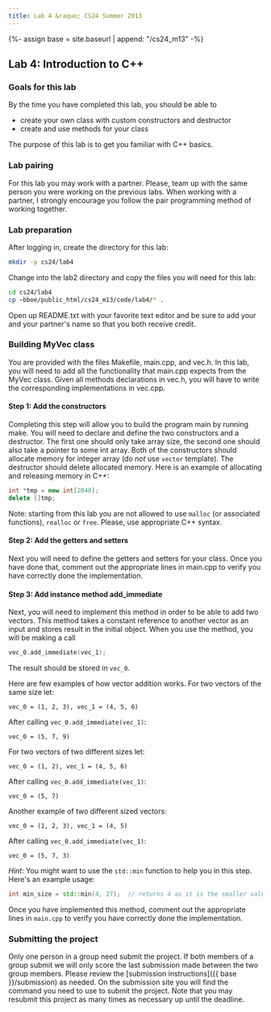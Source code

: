 ```yaml
---
title: Lab 4 &raquo; CS24 Summer 2013
---
```

{%- assign base = site.baseurl | append: "/cs24_m13" -%}
## Lab 4: Introduction to C++

### Goals for this lab

By the time you have completed this lab, you should be able to

 * create your own class with custom constructors and destructor
 * create and use methods for your class

The purpose of this lab is to get you familiar with C++ basics.

### Lab pairing

For this lab you may work with a partner. Please, team up with the same person
you were working on the previous labs. When working with a partner, I strongly
encourage you follow the pair programming method of working together.

### Lab preparation

After logging in, create the directory for this lab:

```sh
mkdir -p cs24/lab4
```

Change into the lab2 directory and copy the files you will need for this lab:

```sh
cd cs24/lab4
cp ~bboe/public_html/cs24_m13/code/lab4/* .
```

Open up README.txt with your favorite text editor and be sure to add your and
your partner's name so that you both receive credit.

### Building MyVec class

You are provided with the files Makefile, main.cpp, and vec.h. In this lab, you
will need to add all the functionality that main.cpp expects from the MyVec
class. Given all methods declarations in vec.h, you will have to write the
corresponding implementations in vec.cpp.

#### Step 1: Add the constructors

Completing this step will allow you to build the program main by running make.
You will need to declare and define the two constructors and a destructor. The
first one should only take array size, the second one should also take a
pointer to some int array. Both of the constructors should allocate memory for
integer array (do *not* use `vector` template). The destructor should delete
allocated memory.  Here is an example of allocating and releasing memory in
C++:

```c++
int *tmp = new int[2048];
delete []tmp;
```

Note: starting from this lab you are not allowed to use `malloc` (or associated
functions), `realloc` or `free`. Please, use appropriate C++ syntax.

#### Step 2: Add the getters and setters

Next you will need to define the getters and setters for your class.  Once you
have done that, comment out the appropriate lines in main.cpp to verify you
have correctly done the implementation.

#### Step 3: Add instance method add_immediate

Next, you will need to implement this method in order to be able to add two
vectors.  This method takes a constant reference to another vector as an input
and stores result in the initial object. When you use the method, you will be
making a call

```c++
vec_0.add_immediate(vec_1);
```

The result should be stored in `vec_0`.

Here are few examples of how vector addition works.  For two vectors of the
same size let:

    vec_0 = (1, 2, 3), vec_1 = (4, 5, 6)

After calling `vec_0.add_immediate(vec_1)`:

    vec_0 = (5, 7, 9)

For two vectors of two different sizes let:

    vec_0 = (1, 2), vec_1 = (4, 5, 6)

After calling `vec_0.add_immediate(vec_1)`:

    vec_0 = (5, 7)

Another example of two different sized vectors:

    vec_0 = (1, 2, 3), vec_1 = (4, 5)

After calling `vec_0.add_immediate(vec_1)`:

    vec_0 = (5, 7, 3)

_Hint_: You might want to use the `std::min` function to help you in this
step. Here's an example usage:

```c++
int min_size = std::min(4, 27);  // returns 4 as it is the smaller value
```

Once you have implemented this method, comment out the appropriate lines in
`main.cpp` to verify you have correctly done the implementation.


### Submitting the project

Only one person in a group need submit the project. If both members of a group
submit we will only score the last submission made between the two group
members. Please review the
[submission instructions]({{ base }}/submission) as needed. On the submission site
you will find the command you need to use to submit the project. Note that you
may resubmit this project as many times as necessary up until the deadline.

